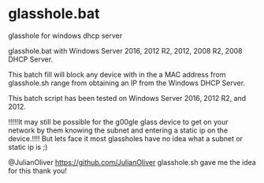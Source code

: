 glasshole.bat
=============

glasshole for windows dhcp server 

glasshole.bat with Windows Server 2016, 2012 R2, 2012, 2008 R2, 2008 DHCP Server.

This batch fill will block any device with in the a MAC address from glasshole.sh range from obtaining an IP from the Windows DHCP Server.

This batch script has been tested on Windows Server 2016, 2012 R2, and 2012.

!!!!!It may still be possible for the g00gle glass device to get on your network by them knowing the subnet and entering a static ip on the device.!!!! But lets face it most glassholes have no idea what a subnet or static ip is ;)

@JulianOliver https://github.com/JulianOliver glasshole.sh gave me the idea for this thank you!
